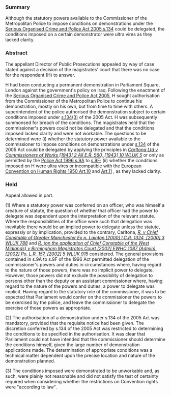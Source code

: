 ### Summary

Although the statutory powers available to the Commissioner of the Metropolitan Police to impose conditions on demonstrations under the [Serious Organised Crime and Police Act 2005 s.134](https://uk.westlaw.com/Document/I79BBA4D0E45311DA8D70A0E70A78ED65/View/FullText.html?originationContext=document&transitionType=DocumentItem&ppcid=1bfb58463c364b43b386ab195b6266a4&contextData=(sc.Default)) could be delegated, the conditions imposed on a certain demonstrator were ultra vires as they lacked clarity.

### Abstract

The appellant Director of Public Prosecutions appealed by way of case stated against a decision of the magistrates' court that there was no case for the respondent (H) to answer.

H had been conducting a permanent demonstration in Parliament Square, London against the government's policy on Iraq. Following the enactment of the [Serious Organised Crime and Police Act 2005](https://uk.westlaw.com/Document/I33E4E120E45211DA8D70A0E70A78ED65/View/FullText.html?originationContext=document&transitionType=DocumentItem&ppcid=1bfb58463c364b43b386ab195b6266a4&contextData=(sc.Default)), H sought authorisation from the Commissioner of the Metropolitan Police to continue his demonstration, mostly on his own, but from time to time with others. A superintendent of the police authorised the demonstration subject to certain conditions imposed under [s.134(3)](https://uk.westlaw.com/Document/I79BBA4D0E45311DA8D70A0E70A78ED65/View/FullText.html?originationContext=document&transitionType=DocumentItem&ppcid=1bfb58463c364b43b386ab195b6266a4&contextData=(sc.Default)) of the 2005 Act. H was subsequently summonsed for breach of the conditions. The magistrates held that the commissioner's powers could not be delegated and that the conditions imposed lacked clarity and were not workable. The questions to be determined were (i) whether the statutory power available to the commissioner to impose conditions on demonstrations under [s.134](https://uk.westlaw.com/Document/I79BBA4D0E45311DA8D70A0E70A78ED65/View/FullText.html?originationContext=document&transitionType=DocumentItem&ppcid=1bfb58463c364b43b386ab195b6266a4&contextData=(sc.Default)) of the 2005 Act could be delegated by applying the principles in _[Carltona Ltd v Commissioners of Works [1943] 2 All E.R. 560, [1943] 10 WLUK 5](https://uk.westlaw.com/Document/IF7186580E57011DAB242AFEA6182DD7E/View/FullText.html?originationContext=document&transitionType=DocumentItem&ppcid=1bfb58463c364b43b386ab195b6266a4&contextData=(sc.Default))_ or only as permitted by the [Police Act 1996 s.9A](https://uk.westlaw.com/Document/IC5EEE240E44E11DA8D70A0E70A78ED65/View/FullText.html?originationContext=document&transitionType=DocumentItem&ppcid=1bfb58463c364b43b386ab195b6266a4&contextData=(sc.Default)) to [s.9F](https://uk.westlaw.com/Document/I814020A0E44911DA8D70A0E70A78ED65/View/FullText.html?originationContext=document&transitionType=DocumentItem&ppcid=1bfb58463c364b43b386ab195b6266a4&contextData=(sc.Default)); (ii) whether the conditions imposed on H were ultra vires or incompatible with the [European Convention on Human Rights 1950 Art.10](https://uk.westlaw.com/Document/I38C9C0AD773A4385868CB431E132B1A7/View/FullText.html?originationContext=document&transitionType=DocumentItem&ppcid=1bfb58463c364b43b386ab195b6266a4&contextData=(sc.Default)) and [Art.11](https://uk.westlaw.com/Document/I2339D74CB454466883FBF1B148830266/View/FullText.html?originationContext=document&transitionType=DocumentItem&ppcid=1bfb58463c364b43b386ab195b6266a4&contextData=(sc.Default)) , as they lacked clarity.

### Held

Appeal allowed in part.

(1) Where a statutory power was conferred on an officer, who was himself a creature of statute, the question of whether that officer had the power to delegate was dependent upon the interpretation of the relevant statute. Where the responsibilities of the office were such that delegation was inevitable there would be an implied power to delegate unless the statute, expressly or by implication, provided to the contrary, Carltona, _[R. v Chief Constable of Greater Manchester Ex p. Lainton [2000] I.C.R. 1324, [2000] 3 WLUK 788](https://uk.westlaw.com/Document/I3A464740E42811DA8FC2A0F0355337E9/View/FullText.html?originationContext=document&transitionType=DocumentItem&ppcid=1bfb58463c364b43b386ab195b6266a4&contextData=(sc.Default))_ and _[R. (on the application of Chief Constable of the West Midlands) v Birmingham Magistrates Court [2002] EWHC 1087 (Admin), [2002] Po. L.R. 157, [2002] 5 WLUK 915](https://uk.westlaw.com/Document/I78D80A20E42811DA8FC2A0F0355337E9/View/FullText.html?originationContext=document&transitionType=DocumentItem&ppcid=1bfb58463c364b43b386ab195b6266a4&contextData=(sc.Default))_ considered. The general provisions contained in s.9A to s.9F of the 1996 Act permitted delegation of the commissioner's powers and duties in circumstances where, having regard to the nature of those powers, there was no implicit power to delegate. However, those powers did not exclude the possibility of delegation to persons other than the deputy or an assistant commissioner where, having regard to the nature of the powers and duties, a power to delegate was implicit. Having regard to the statutory role of the commissioner, it was to be expected that Parliament would confer on the commissioner the powers to be exercised by the police, and leave the commissioner to delegate the exercise of those powers as appropriate. 

(2) The authorisation of a demonstration under s.134 of the 2005 Act was mandatory, provided that the requisite notice had been given. The discretion conferred by s.134 of the 2005 Act was restricted to determining the conditions to be specified in the authorisation. It was clear that Parliament could not have intended that the commissioner should determine the conditions himself, given the large number of demonstration applications made. The determination of appropriate conditions was a technical matter dependent upon the precise location and nature of the demonstration planned. 

(3) The conditions imposed were demonstrated to be unworkable and, as such, were plainly not reasonable and did not satisfy the test of certainty required when considering whether the restrictions on Convention rights were "according to law".